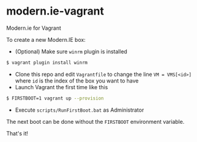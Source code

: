 # modern.ie-vagrant

Modern.ie for Vagrant 

To create a new Modern.IE box:

   * (Optional) Make sure `winrm` plugin is installed
   ```bash
   $ vagrant plugin install winrm
   ```
   * Clone this repo and edit `Vagrantfile` to change the line `VM = VMS[<id>]` where `id` is the index of the box you want to have
   * Launch Vagrant the first time like this
   ```bash
   $ FIRSTBOOT=1 vagrant up --provision
   ```
   * Execute `scripts/RunFirstBoot.bat` as Administrator
   
The next boot can be done without the `FIRSTBOOT` environment variable.
   
That's it!
   
